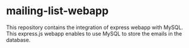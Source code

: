 # mailing-list-webapp
This repository contains the integration of express webapp with MySQL. This express.js webapp enables to use MySQL to store the emails in the database.
